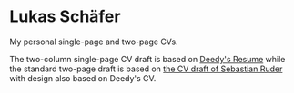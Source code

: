 # Lukas Schäfer
My personal single-page and two-page CVs.

The two-column single-page CV draft is based on [Deedy's Resume](https://github.com/deedy/Deedy-Resume)
while the standard two-page draft is based on [the CV draft of Sebastian Ruder](https://github.com/sebastianruder/cv) with design also based on Deedy's CV.